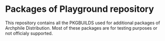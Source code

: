 Packages of Playground repository 
========

This repository contains all the PKGBUILDS used for additional packages of Archphile Distribution. Most of these packages are for testing purposes or not officialy supported.

